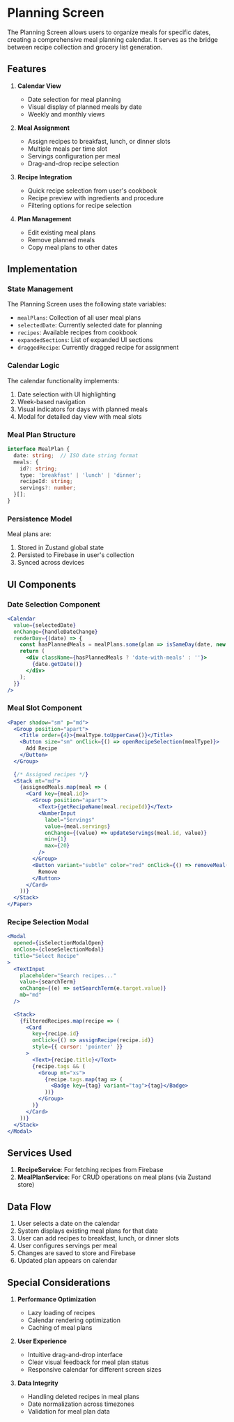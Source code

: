 # Planning Screen

The Planning Screen allows users to organize meals for specific dates, creating a comprehensive meal planning calendar. It serves as the bridge between recipe collection and grocery list generation.

## Features

1. **Calendar View**
   - Date selection for meal planning
   - Visual display of planned meals by date
   - Weekly and monthly views

2. **Meal Assignment**
   - Assign recipes to breakfast, lunch, or dinner slots
   - Multiple meals per time slot
   - Servings configuration per meal
   - Drag-and-drop recipe selection

3. **Recipe Integration**
   - Quick recipe selection from user's cookbook
   - Recipe preview with ingredients and procedure
   - Filtering options for recipe selection

4. **Plan Management**
   - Edit existing meal plans
   - Remove planned meals
   - Copy meal plans to other dates

## Implementation

### State Management

The Planning Screen uses the following state variables:

- `mealPlans`: Collection of all user meal plans
- `selectedDate`: Currently selected date for planning
- `recipes`: Available recipes from cookbook
- `expandedSections`: List of expanded UI sections
- `draggedRecipe`: Currently dragged recipe for assignment

### Calendar Logic

The calendar functionality implements:

1. Date selection with UI highlighting
2. Week-based navigation
3. Visual indicators for days with planned meals
4. Modal for detailed day view with meal slots

### Meal Plan Structure

```typescript
interface MealPlan {
  date: string;  // ISO date string format
  meals: {
    id?: string;
    type: 'breakfast' | 'lunch' | 'dinner';
    recipeId: string;
    servings?: number;
  }[];
}
```

### Persistence Model

Meal plans are:
1. Stored in Zustand global state
2. Persisted to Firebase in user's collection
3. Synced across devices

## UI Components

### Date Selection Component
```jsx
<Calendar
  value={selectedDate}
  onChange={handleDateChange}
  renderDay={(date) => {
    const hasPlannedMeals = mealPlans.some(plan => isSameDay(date, new Date(plan.date)));
    return (
      <div className={hasPlannedMeals ? 'date-with-meals' : ''}>
        {date.getDate()}
      </div>
    );
  }}
/>
```

### Meal Slot Component
```jsx
<Paper shadow="sm" p="md">
  <Group position="apart">
    <Title order={4}>{mealType.toUpperCase()}</Title>
    <Button size="sm" onClick={() => openRecipeSelection(mealType)}>
      Add Recipe
    </Button>
  </Group>
  
  {/* Assigned recipes */}
  <Stack mt="md">
    {assignedMeals.map(meal => (
      <Card key={meal.id}>
        <Group position="apart">
          <Text>{getRecipeName(meal.recipeId)}</Text>
          <NumberInput
            label="Servings"
            value={meal.servings}
            onChange={(value) => updateServings(meal.id, value)}
            min={1}
            max={20}
          />
        </Group>
        <Button variant="subtle" color="red" onClick={() => removeMeal(meal.id)}>
          Remove
        </Button>
      </Card>
    ))}
  </Stack>
</Paper>
```

### Recipe Selection Modal
```jsx
<Modal
  opened={isSelectionModalOpen}
  onClose={closeSelectionModal}
  title="Select Recipe"
>
  <TextInput
    placeholder="Search recipes..."
    value={searchTerm}
    onChange={(e) => setSearchTerm(e.target.value)}
    mb="md"
  />
  
  <Stack>
    {filteredRecipes.map(recipe => (
      <Card
        key={recipe.id}
        onClick={() => assignRecipe(recipe.id)}
        style={{ cursor: 'pointer' }}
      >
        <Text>{recipe.title}</Text>
        {recipe.tags && (
          <Group mt="xs">
            {recipe.tags.map(tag => (
              <Badge key={tag} variant="tag">{tag}</Badge>
            ))}
          </Group>
        )}
      </Card>
    ))}
  </Stack>
</Modal>
```

## Services Used

1. **RecipeService**: For fetching recipes from Firebase
2. **MealPlanService**: For CRUD operations on meal plans (via Zustand store)

## Data Flow

1. User selects a date on the calendar
2. System displays existing meal plans for that date
3. User can add recipes to breakfast, lunch, or dinner slots
4. User configures servings per meal
5. Changes are saved to store and Firebase
6. Updated plan appears on calendar

## Special Considerations

1. **Performance Optimization**
   - Lazy loading of recipes
   - Calendar rendering optimization
   - Caching of meal plans

2. **User Experience**
   - Intuitive drag-and-drop interface
   - Clear visual feedback for meal plan status
   - Responsive calendar for different screen sizes

3. **Data Integrity**
   - Handling deleted recipes in meal plans
   - Date normalization across timezones
   - Validation for meal plan data